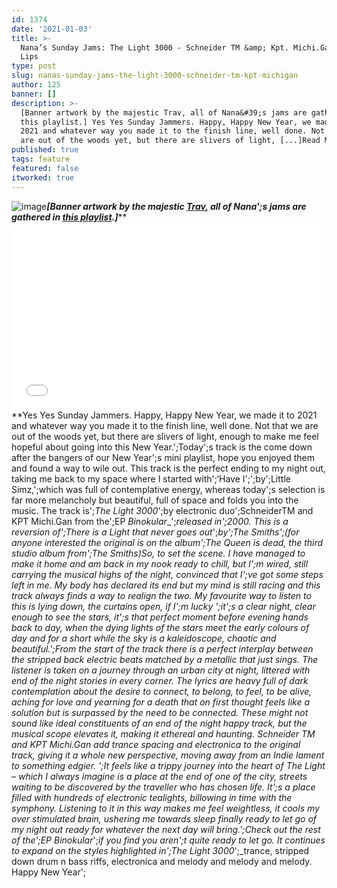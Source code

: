 ```yaml
---
id: 1374
date: '2021-01-03'
title: >-
  Nana’s Sunday Jams: The Light 3000 - Schneider TM &amp; Kpt. Michi.Gan - Loose
  Lips
type: post
slug: nanas-sunday-jams-the-light-3000-schneider-tm-kpt-michigan
author: 125
banner: []
description: >-
  [Banner artwork by the majestic Trav, all of Nana&#39;s jams are gathered in
  this playlist.] Yes Yes Sunday Jammers. Happy, Happy New Year, we made it to
  2021 and whatever way you made it to the finish line, well done. Not that we
  are out of the woods yet, but there are slivers of light, [...]Read More...
published: true
tags: feature
featured: false
itworked: true
---
```

![image](../undefined)****_\[Banner artwork by the majestic [Trav](https://www.backdownwarchild.co.uk/), all of Nana';s jams are gathered in [this playlist](https://open.spotify.com/playlist/12UoQ8ov5i6P8BIfm2lOjS?si=jarAn1CXSEuYB9vAxJidOg).\]_******<iframe width='100%' height='300' scrolling='no' frameborder='no' allow='autoplay' src='//www.youtube.com/embed/vodnI38cNI0?wmode=opaque'></iframe>**Yes Yes Sunday Jammers. Happy, Happy New Year, we made it to 2021 and whatever way you made it to the finish line, well done. Not that we are out of the woods yet, but there are slivers of light, enough to make me feel hopeful about going into this New Year.';Today';s track is the come down after the bangers of our New Year';s mini playlist, hope you enjoyed them and found a way to wile out. This track is the perfect ending to my night out, taking me back to my space where I started with';‘Have I';';by';Little Simz,';which was full of contemplative energy, whereas today';s selection is far more melancholy but beautiful, full of space and folds you into the music. The track is';_The Light 3000_';by electronic duo';SchneiderTM and KPT Michi.Gan from the';EP _Binokular__';_released in';2000. This is a reversion of';_There is a Light that never goes out__';_by';The Smiths';(for anyone interested the original is on the album';_The Queen is dead_, the third studio album from';The Smiths)So, to set the scene. I have managed to make it home and am back in my nook ready to chill, but I';m wired, still carrying the musical highs of the night, convinced that I';ve got some steps left in me. My body has declared its end but my mind is still racing and this track always finds a way to realign the two. My favourite way to listen to this is lying down, the curtains open, if I';m lucky ';it';s a clear night, clear enough to see the stars, it';s that perfect moment before evening hands back to day, when the dying lights of the stars meet the early colours of day and for a short while the sky is a kaleidoscope, chaotic and beautiful.';From the start of the track there is a perfect interplay between the stripped back electric beats matched by a metallic that just sings. The listener is taken on a journey through an urban city at night, littered with end of the night stories in every corner. The lyrics are heavy full of dark contemplation about the desire to connect, to belong, to feel, to be alive, aching for love and yearning for a death that on first thought feels like a solution but is surpassed by the need to be connected. These might not sound like ideal constituents of an end of the night happy track, but the musical scope elevates it, making it ethereal and haunting. Schneider TM and KPT Michi.Gan add trance spacing and electronica to the original track, giving it a whole new perspective, moving away from an Indie lament to something edgier. ';It feels like a trippy journey into the heart of The Light – which I always imagine is a place at the end of one of the city, streets waiting to be discovered by the traveller who has chosen life. It';s a place filled with hundreds of electronic tealights, billowing in time with the symphony. Listening to it in this way makes me feel weightless, it cools my over stimulated brain, ushering me towards sleep finally ready to let go of my night out ready for whatever the next day will bring.';Check out the rest of the';EP _Binokular__';_if you find you aren';t quite ready to let go. It continues to expand on the styles highlighted in';_The Light 3000__';_trance, stripped down drum n bass riffs, electronica and melody and melody and melody. Happy New Year';